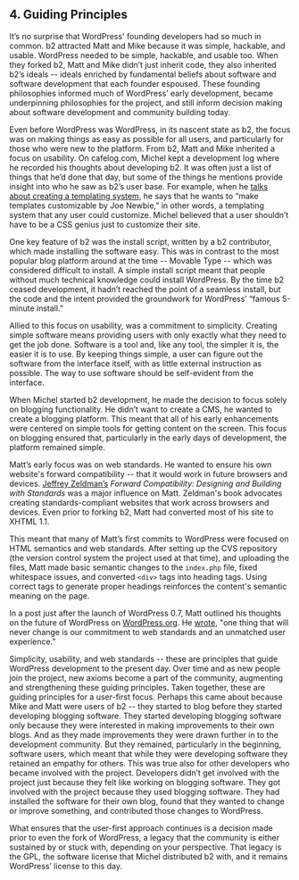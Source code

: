 ## 4. Guiding Principles

It’s no surprise that WordPress' founding developers had so much in common. b2 attracted Matt and Mike because it was simple, hackable, and usable. WordPress needed to be simple, hackable, and usable too. When they forked b2, Matt and Mike didn’t just inherit code, they also inherited b2’s ideals -- ideals enriched by fundamental beliefs about software and software development that each founder espoused. These founding philosophies informed much of WordPress’ early development, became underpinning philosophies for the project, and still inform decision making about software development and community building today.

Even before WordPress was WordPress, in its nascent state as b2, the focus was on making things as easy as possible for all users, and particularly for those who were new to the platform. From b2, Matt and Mike inherited a focus on usability. On cafelog.com, Michel kept a development log where he recorded his thoughts about developing b2. It was often just a list of things that he’d done that day, but some of the things he mentions provide insight into who he saw as b2’s user base. For example, when he [talks about creating a templating system](http://cafelog.com/?p=30&tb=1), he says that he wants to “make templates customizable by Joe Newbie,” in other words, a templating system that any user could customize. Michel believed that a user shouldn’t have to be a CSS genius just to customize their site. 

One key feature of b2 was the install script, written by a b2 contributor, which made installing the software easy. This was in contrast to the most popular blog platform around at the time -- Movable Type -- which was considered difficult to install. A simple install script meant that people without much technical knowledge could install WordPress. By the time b2 ceased development, it hadn’t reached the point of a seamless install, but the code and the intent provided the groundwork for WordPress’ “famous 5-minute install.”

Allied to this focus on usability, was a commitment to simplicity. Creating simple software means providing users with only exactly what they need to get the job done. Software is a tool and, like any tool, the simpler it is, the easier it is to use. By keeping things simple, a user can figure out the software from the interface itself, with as little external instruction as possible. The way to use software should be self-evident from the interface.

When Michel started b2 development, he made the decision to focus solely on blogging functionality. He didn’t want to create a CMS, he wanted to create a blogging platform. This meant that all of his early enhancements were centered on simple tools for getting content on the screen. This focus on blogging ensured that, particularly in the early days of development, the platform remained simple.  

Matt’s early focus was on web standards. He wanted to ensure his own website's forward compatibility -- that it would work in future browsers and devices. [Jeffrey Zeldman’s](http://www.digital-web.com/articles/999_of_websites_are_obsolete/) _Forward Compatibility: Designing and Building with Standards_ was a major influence on Matt. Zeldman's book advocates creating standards-compliant websites that work across browsers and devices. Even prior to forking b2, Matt had converted most of his site to XHTML 1.1. 

This meant that many of Matt’s first commits to WordPress were focused on HTML semantics and web standards. After setting up the CVS repository (the version control system the project used at that time), and uploading the files, Matt made basic semantic changes to the `index.php` file, fixed whitespace issues, and converted `<div>` tags into heading tags. Using correct tags to generate proper headings reinforces the content's semantic meaning on the page. 

In a post just after the launch of WordPress 0.7, Matt outlined his thoughts on the future of WordPress on [WordPress.org](http://WordPress.org). He [wrote,](http://web.archive.org/web/20031002112415/http://wordpress.org/about/future/) "one thing that will never change is our commitment to web standards and an unmatched user experience.” 

Simplicity, usability, and web standards -- these are principles that guide WordPress development to the present day. Over time and as new people join the project, new axioms become a part of the community, augmenting and strengthening these guiding principles. Taken together, these are guiding principles for a user-first focus. Perhaps this came about because Mike and Matt were users of b2 -- they started to blog before they started developing blogging software. They started developing blogging software only because they were interested in making improvements to their own blogs. And as they made improvements they were drawn further in to the development community. But they remained, particularly in the beginning, software users, which meant that while they were developing software they retained an empathy for others. This was true also for other developers who became involved with the project. Developers didn’t get involved with the project just because they felt like working on blogging software. They got involved with the project because they used blogging software. They had installed the software for their own blog, found that they wanted to change or improve something, and contributed those changes to WordPress. 

What ensures that the user-first approach continues is a decision made prior to even the fork of WordPress, a legacy that the community is either sustained by or stuck with, depending on your perspective. That legacy is the GPL, the software license that Michel distributed b2 with, and it remains WordPress’ license to this day.
